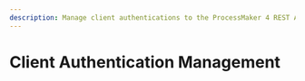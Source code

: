 ```yaml
---
description: Manage client authentications to the ProcessMaker 4 REST API.
---
```


# Client Authentication Management


